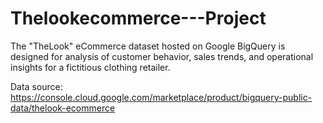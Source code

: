 # Thelookecommerce---Project

The "TheLook" eCommerce dataset hosted on Google BigQuery is designed for analysis of customer behavior, sales trends, and operational insights for a fictitious clothing retailer. 

Data source: https://console.cloud.google.com/marketplace/product/bigquery-public-data/thelook-ecommerce
